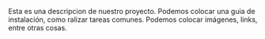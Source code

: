Esta es una descripcion de nuestro proyecto. Podemos colocar una guia de instalación, como ralizar tareas comunes. Podemos colocar imágenes, links, entre otras cosas.
